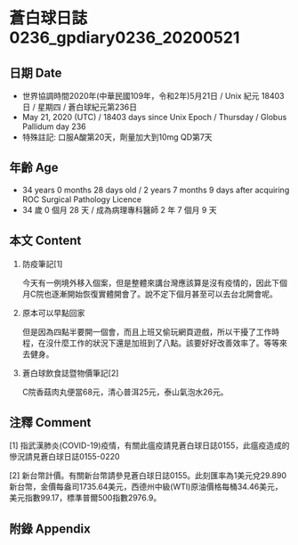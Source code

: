 [_metadata_:encoding]: - "utf-8"
[_metadata_:language]: - "zh-Hant-TW"
[_metadata_:fileformat]: - "markdown"
[_metadata_:MIME_type]: - "text/plain"
[_metadata_:markdown_version]: - "commonmark version 0.29"
[_metadata_:markdown_spec]: - "https://spec.commonmark.org/0.29/"

# 蒼白球日誌0236_gpdiary0236_20200521 #

## 日期 Date ##

* 世界協調時間2020年(中華民國109年，令和2年)5月21日 / Unix 紀元 18403 日 / 星期四 / 蒼白球紀元第236日
* May 21, 2020 (UTC) / 18403 days since Unix Epoch / Thursday / Globus Pallidum day 236
* 特殊註記: 口服A酸第20天，劑量加大到10mg QD第7天

## 年齡 Age ##

* 34 years 0 months 28 days old / 2 years 7 months 9 days after acquiring ROC Surgical Pathology Licence
* 34 歲 0 個月 28 天 / 成為病理專科醫師 2 年 7 個月 9 天

## 本文 Content ##

1. 防疫筆記[1]

    今天有一例境外移入個案，但是整體來講台灣應該算是沒有疫情的，因此下個月C院也逐漸開始恢復實體開會了。說不定下個月甚至可以去台北開會呢。

2. 原本可以早點回家

    但是因為四點半要開一個會，而且上班又偷玩網頁遊戲，所以干擾了工作時程，在沒什麼工作的狀況下還是加班到了八點。該要好好改善效率了。等等來去健身。

3. 蒼白球飲食誌暨物價筆記[2]

    C院香菇肉丸便當68元，清心普洱25元，泰山氣泡水26元。

## 注釋 Comment ##

[1] 指武漢肺炎(COVID-19)疫情，有關此瘟疫請見蒼白球日誌0155，此瘟疫造成的慘況請見蒼白球日誌0155-0220

[2] 新台幣計價。有關新台幣請參見蒼白球日誌0155。此刻匯率為1美元兌29.890新台幣，金價每盎司1735.64美元，西德州中級(WTI)原油價格每桶34.46美元，美元指數99.17，標準普爾500指數2976.9。

## 附錄 Appendix ##
